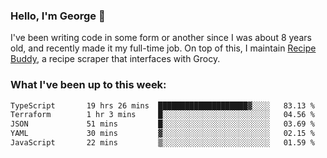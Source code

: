 ### Hello, I'm George 👋

I've been writing code in some form or another since I was about 8 years old, and recently made it my full-time job. On top of this, I maintain [Recipe Buddy](https://github.com/georgegebbett/recipe-buddy), a recipe scraper that interfaces with Grocy.  

<!--
**georgegebbett/georgegebbett** is a ✨ _special_ ✨ repository because its `README.md` (this file) appears on your GitHub profile.

Here are some ideas to get you started:

- 🔭 I’m currently working on ...
- 🌱 I’m currently learning ...
- 👯 I’m looking to collaborate on ...
- 🤔 I’m looking for help with ...
- 💬 Ask me about ...
- 📫 How to reach me: ...
- 😄 Pronouns: ...
- ⚡ Fun fact: ...
-->

### What I've been up to this week:
<!--START_SECTION:waka-->

```txt
TypeScript       19 hrs 26 mins  ████████████████████▓░░░░   83.13 %
Terraform        1 hr 3 mins     █░░░░░░░░░░░░░░░░░░░░░░░░   04.56 %
JSON             51 mins         █░░░░░░░░░░░░░░░░░░░░░░░░   03.69 %
YAML             30 mins         ▓░░░░░░░░░░░░░░░░░░░░░░░░   02.15 %
JavaScript       22 mins         ▒░░░░░░░░░░░░░░░░░░░░░░░░   01.59 %
```

<!--END_SECTION:waka-->
